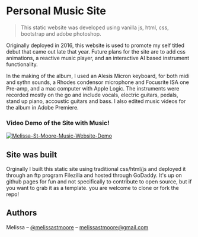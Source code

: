 
# Personal Music Site
> This static website was developed using vanilla js, html, css, bootstrap and adobe photoshop.

Originally deployed in 2016, this website is used to promote my self titled debut that came out late that year. Future plans for the site are to add css animations, a reactive music player, and an interactive AI based instrument functionality.

In the making of the album, I used an Alesis Micron keyboard, for both midi and sythn sounds, a Rhodes condensor microphone and Focusrite ISA one Pre-amp, and a mac computer with Apple Logic. The instruments were recorded mostly on the go and include vocals, electric guitars, pedals, stand up piano, accoustic guitars and bass. I also edited music videos for the album in Adobe Premiere.

### Video Demo of the Site with Music!

[![Melissa-St-Moore-Music-Website-Demo](/screenshots/demo_video_cover.png)](https://vimeo.com/257570764 "Melissa St Moore Music Site - Click to Listen/Watch!")


## Site was built

Orginally I built this static site using traditional css/html/js and deployed it through an ftp program Filezilla and hosted through GoDaddy. It's up on github pages for fun and not specifically to contribute to open source, but if you want to grab it as a template. you are welcome to clone or fork the repo!

## Authors

Melissa – [@melissastmoore](https://youtube.com/melissastmoore) – melissastmoore@gmail.com
